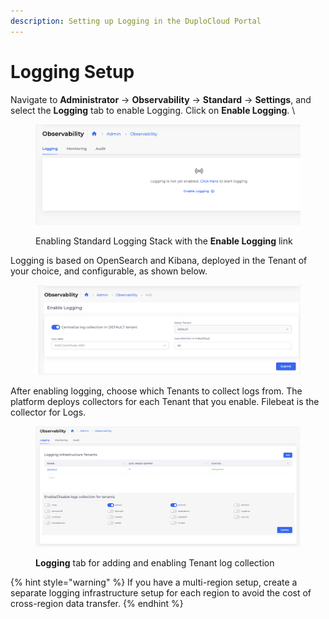 ```yaml
---
description: Setting up Logging in the DuploCloud Portal
---
```


# Logging Setup

Navigate to **Administrator** -> **Observability** -> **Standard** -> **Settings**, and select the **Logging** tab to enable Logging. Click on **Enable Logging**. \


<figure><img src="../../../.gitbook/assets/image (5) (1) (2).png" alt=""><figcaption><p>Enabling Standard Logging Stack with the <strong>Enable Logging</strong> link</p></figcaption></figure>

Logging is based on OpenSearch and Kibana, deployed in the Tenant of your choice, and configurable, as shown below.

<figure><img src="../../../.gitbook/assets/image (1) (1) (1) (1) (1).png" alt=""><figcaption></figcaption></figure>

After enabling logging, choose which Tenants to collect logs from. The platform deploys collectors for each Tenant that you enable. Filebeat is the collector for Logs.

<figure><img src="../../../.gitbook/assets/image (2) (1) (1) (1) (1).png" alt=""><figcaption><p><strong>Logging</strong> tab for adding and enabling Tenant log collection</p></figcaption></figure>

{% hint style="warning" %}
If you have a multi-region setup, create a separate logging infrastructure setup for each region to avoid the cost of cross-region data transfer.
{% endhint %}
